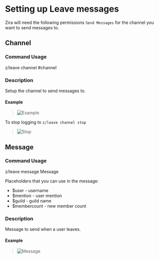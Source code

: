 # Setting up Leave messages

Zira will need the following permissions `Send Messages` for the channel you want to send messages to.

## Channel

### Command Usage

z/leave channel #channel

### Description

Setup the channel to send messages to.

#### Example

>![Example](https://stuff.zira.pw/files/1527372447075.png)

To stop logging to `z/leave channel stop`

>![Stop](https://stuff.zira.pw/files/1527371638468.png)

## Message

### Command Usage

z/leave message Message

Placeholders that you can use in the message:
* $user - username
* $mention - user mention
* $guild - guild name
* $membercount - new member count

### Description

Message to send when a user leaves.

#### Example

>![Message](https://stuff.zira.pw/files/1527371657948.png)
